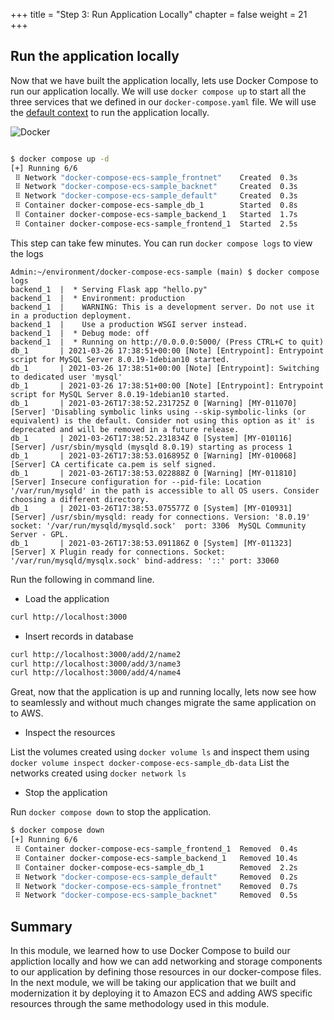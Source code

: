 +++
title = "Step 3: Run Application Locally"
chapter = false
weight = 21
+++

## Run the application locally

Now that we have built the application locally, lets use Docker Compose to run our application locally. We will use `docker compose up` to start all the three services that we defined in our `docker-compose.yaml` file. We will use the [default context](https://docs.docker.com/engine/context/working-with-contexts/) to run the application locally. 


![Docker](/images/running-application-locally.png)


```sh

$ docker compose up -d
[+] Running 6/6
 ⠿ Network "docker-compose-ecs-sample_frontnet"    Created  0.3s
 ⠿ Network "docker-compose-ecs-sample_backnet"     Created  0.3s
 ⠿ Network "docker-compose-ecs-sample_default"     Created  0.3s
 ⠿ Container docker-compose-ecs-sample_db_1        Started  0.8s
 ⠿ Container docker-compose-ecs-sample_backend_1   Started  1.7s
 ⠿ Container docker-compose-ecs-sample_frontend_1  Started  2.5s 

```

This step can take few minutes. You can run `docker compose logs` to view the logs

```
Admin:~/environment/docker-compose-ecs-sample (main) $ docker compose logs
backend_1  |  * Serving Flask app "hello.py"
backend_1  |  * Environment: production
backend_1  |    WARNING: This is a development server. Do not use it in a production deployment.
backend_1  |    Use a production WSGI server instead.
backend_1  |  * Debug mode: off
backend_1  |  * Running on http://0.0.0.0:5000/ (Press CTRL+C to quit)
db_1       | 2021-03-26 17:38:51+00:00 [Note] [Entrypoint]: Entrypoint script for MySQL Server 8.0.19-1debian10 started.
db_1       | 2021-03-26 17:38:51+00:00 [Note] [Entrypoint]: Switching to dedicated user 'mysql'
db_1       | 2021-03-26 17:38:51+00:00 [Note] [Entrypoint]: Entrypoint script for MySQL Server 8.0.19-1debian10 started.
db_1       | 2021-03-26T17:38:52.231725Z 0 [Warning] [MY-011070] [Server] 'Disabling symbolic links using --skip-symbolic-links (or equivalent) is the default. Consider not using this option as it' is deprecated and will be removed in a future release.
db_1       | 2021-03-26T17:38:52.231834Z 0 [System] [MY-010116] [Server] /usr/sbin/mysqld (mysqld 8.0.19) starting as process 1
db_1       | 2021-03-26T17:38:53.016895Z 0 [Warning] [MY-010068] [Server] CA certificate ca.pem is self signed.
db_1       | 2021-03-26T17:38:53.022888Z 0 [Warning] [MY-011810] [Server] Insecure configuration for --pid-file: Location '/var/run/mysqld' in the path is accessible to all OS users. Consider choosing a different directory.
db_1       | 2021-03-26T17:38:53.075577Z 0 [System] [MY-010931] [Server] /usr/sbin/mysqld: ready for connections. Version: '8.0.19'  socket: '/var/run/mysqld/mysqld.sock'  port: 3306  MySQL Community Server - GPL.
db_1       | 2021-03-26T17:38:53.091186Z 0 [System] [MY-011323] [Server] X Plugin ready for connections. Socket: '/var/run/mysqld/mysqlx.sock' bind-address: '::' port: 33060
```


Run the following in command line.

* Load the application

```sh
curl http://localhost:3000
```

* Insert records in database

```sh
curl http://localhost:3000/add/2/name2
curl http://localhost:3000/add/3/name3
curl http://localhost:3000/add/4/name4

```



Great, now that the application is up and running locally, lets now see how to seamlessly and without much changes migrate the same application on to AWS.

* Inspect the resources

List the volumes created using `docker volume ls` and inspect them using `docker volume inspect docker-compose-ecs-sample_db-data`
List the networks created using `docker network ls`

* Stop the application

Run `docker compose down` to stop the application.

```sh
$ docker compose down
[+] Running 6/6
 ⠿ Container docker-compose-ecs-sample_frontend_1  Removed  0.4s
 ⠿ Container docker-compose-ecs-sample_backend_1   Removed 10.4s
 ⠿ Container docker-compose-ecs-sample_db_1        Removed  2.2s
 ⠿ Network "docker-compose-ecs-sample_default"     Removed  0.2s
 ⠿ Network "docker-compose-ecs-sample_frontnet"    Removed  0.7s
 ⠿ Network "docker-compose-ecs-sample_backnet"     Removed  0.5s
 ```

## Summary 

In this module, we learned how to use Docker Compose to build our appliction locally and how we can add networking and storage components to our application by defining those resources in our docker-compose files. In the next module, we will be taking our application that we built and modernization it by deploying it to Amazon ECS and adding AWS specific resources through the same methodology used in this module. 